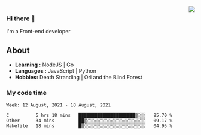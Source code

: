<img align='right' src="https://github-readme-stats.vercel.app/api?username=strugglebak&show_icons=true">

### Hi there 👋

I'm a Front-end developer

## About

-  **Learning :** NodeJS | Go
-  **Languages :** JavaScript | Python
-  **Hobbies:** Death Stranding | Ori and the Blind Forest

### My code time

<!--START_SECTION:waka-->
```text
Week: 12 August, 2021 - 18 August, 2021

C          5 hrs 18 mins   █████████████████████▒░░░   85.70 % 
Other      34 mins         ██▒░░░░░░░░░░░░░░░░░░░░░░   09.17 % 
Makefile   18 mins         █▒░░░░░░░░░░░░░░░░░░░░░░░   04.95 % 
```
<!--END_SECTION:waka-->
